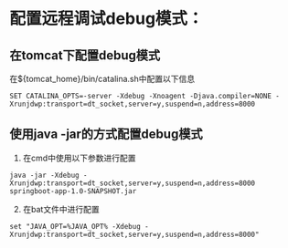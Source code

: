 # 配置远程调试debug模式：
## 在tomcat下配置debug模式

在${tomcat_home}/bin/catalina.sh中配置以下信息

`SET CATALINA_OPTS=-server -Xdebug -Xnoagent -Djava.compiler=NONE -Xrunjdwp:transport=dt_socket,server=y,suspend=n,address=8000`

## 使用java -jar的方式配置debug模式

1. 在cmd中使用以下参数进行配置

`java -jar -Xdebug -Xrunjdwp:transport=dt_socket,server=y,suspend=n,address=8000 springboot-app-1.0-SNAPSHOT.jar`

2. 在bat文件中进行配置

```
set "JAVA_OPT=%JAVA_OPT% -Xdebug -Xrunjdwp:transport=dt_socket,server=y,suspend=n,address=8000"
```

